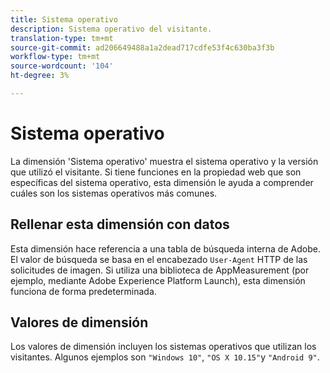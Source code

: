 ```yaml
---
title: Sistema operativo
description: Sistema operativo del visitante.
translation-type: tm+mt
source-git-commit: ad206649488a1a2dead717cdfe53f4c630ba3f3b
workflow-type: tm+mt
source-wordcount: '104'
ht-degree: 3%

---
```



# Sistema operativo

La dimensión &#39;Sistema operativo&#39; muestra el sistema operativo y la versión que utilizó el visitante. Si tiene funciones en la propiedad web que son específicas del sistema operativo, esta dimensión le ayuda a comprender cuáles son los sistemas operativos más comunes.

## Rellenar esta dimensión con datos

Esta dimensión hace referencia a una tabla de búsqueda interna de Adobe. El valor de búsqueda se basa en el encabezado `User-Agent` HTTP de las solicitudes de imagen. Si utiliza una biblioteca de AppMeasurement (por ejemplo, mediante Adobe Experience Platform Launch), esta dimensión funciona de forma predeterminada.

## Valores de dimensión

Los valores de dimensión incluyen los sistemas operativos que utilizan los visitantes. Algunos ejemplos son `"Windows 10"`, `"OS X 10.15"`y `"Android 9"`.
